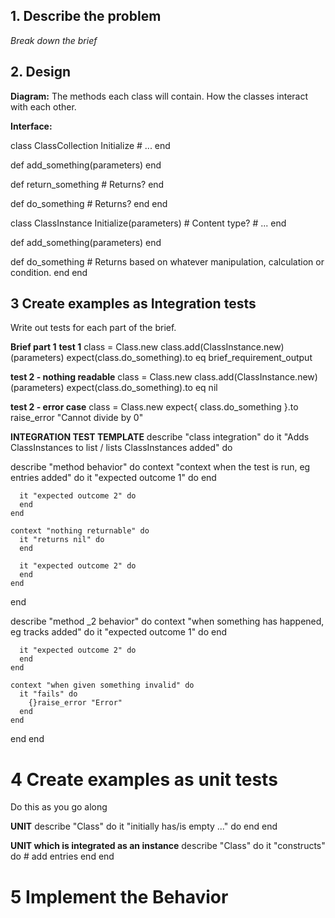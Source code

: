 ## 1. Describe the problem
*Break down the brief*


## 2. Design 

**Diagram:**
    The methods each class will contain.
    How the classes interact with each other.

**Interface:**

class ClassCollection
  Initialize
    # ...
  end

  def add_something(parameters)
  end

  def return_something
    # Returns?
  end

  def do_something
    # Returns?
  end
end

class ClassInstance
  Initialize(parameters) # Content type?
    # ...
  end

  def add_something(parameters)
  end

  def do_something
    # Returns based on whatever manipulation, calculation or condition.
  end
end

## 3 Create examples as Integration tests

Write out tests for each part of the brief.

**Brief part 1**
  **test 1**
    class = Class.new
    class.add(ClassInstance.new)(parameters)
    expect(class.do_something).to eq brief_requirement_output

  **test 2 - nothing readable**
    class = Class.new
    class.add(ClassInstance.new)(parameters)
    expect(class.do_something).to eq nil  
  
  **test 2 - error case**
    class = Class.new
    expect{ class.do_something }.to raise_error "Cannot divide by 0"


**INTEGRATION TEST TEMPLATE**
describe "class integration" do
  it "Adds ClassInstances to list / lists ClassInstances added" do

  describe "method behavior" do
    context "context when the test is run, eg entries added" do
      it "expected outcome 1" do
      end

      it "expected outcome 2" do
      end
    end

    context "nothing returnable" do
      it "returns nil" do
      end

      it "expected outcome 2" do
      end
    end
  end

  describe "method _2 behavior" do
    context "when something has happened, eg tracks added" do
      it "expected outcome 1" do
      end

      it "expected outcome 2" do
      end
    end

    context "when given something invalid" do
      it "fails" do
        {}raise_error "Error"
      end
    end
  end
end


# 4 Create examples as unit tests

Do this as you go along

**UNIT**
  describe "Class" do
    it "initially has/is empty ..." do
    end
  end

**UNIT which is integrated as an instance**
  describe "Class" do
    it "constructs" do
      # add entries
    end
  end


# 5 Implement the Behavior